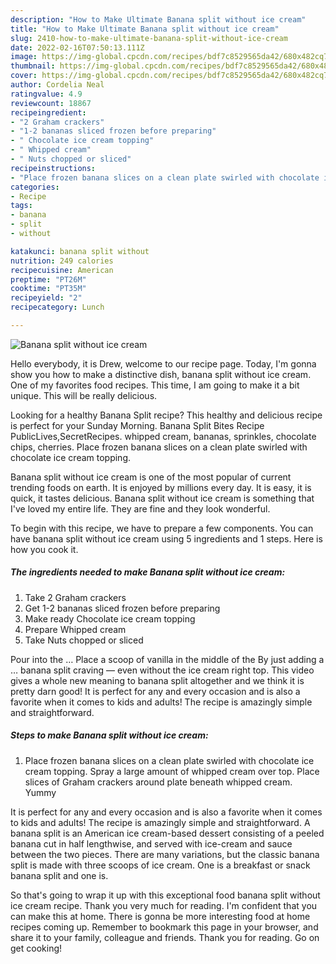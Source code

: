 ```yaml
---
description: "How to Make Ultimate Banana split without ice cream"
title: "How to Make Ultimate Banana split without ice cream"
slug: 2410-how-to-make-ultimate-banana-split-without-ice-cream
date: 2022-02-16T07:50:13.111Z
image: https://img-global.cpcdn.com/recipes/bdf7c8529565da42/680x482cq70/banana-split-without-ice-cream-recipe-main-photo.jpg
thumbnail: https://img-global.cpcdn.com/recipes/bdf7c8529565da42/680x482cq70/banana-split-without-ice-cream-recipe-main-photo.jpg
cover: https://img-global.cpcdn.com/recipes/bdf7c8529565da42/680x482cq70/banana-split-without-ice-cream-recipe-main-photo.jpg
author: Cordelia Neal
ratingvalue: 4.9
reviewcount: 18867
recipeingredient:
- "2 Graham crackers"
- "1-2 bananas sliced frozen before preparing"
- " Chocolate ice cream topping"
- " Whipped cream"
- " Nuts chopped or sliced"
recipeinstructions:
- "Place frozen banana slices on a clean plate swirled with chocolate ice cream topping. Spray a large amount of whipped cream over top. Place slices of Graham crackers around plate beneath whipped cream. Yummy"
categories:
- Recipe
tags:
- banana
- split
- without

katakunci: banana split without 
nutrition: 249 calories
recipecuisine: American
preptime: "PT26M"
cooktime: "PT35M"
recipeyield: "2"
recipecategory: Lunch

---
```



![Banana split without ice cream](https://img-global.cpcdn.com/recipes/bdf7c8529565da42/680x482cq70/banana-split-without-ice-cream-recipe-main-photo.jpg)

Hello everybody, it is Drew, welcome to our recipe page. Today, I'm gonna show you how to make a distinctive dish, banana split without ice cream. One of my favorites food recipes. This time, I am going to make it a bit unique. This will be really delicious.

Looking for a healthy Banana Split recipe? This healthy and delicious recipe is perfect for your Sunday Morning. Banana Split Bites Recipe PublicLives,SecretRecipes. whipped cream, bananas, sprinkles, chocolate chips, cherries. Place frozen banana slices on a clean plate swirled with chocolate ice cream topping.

Banana split without ice cream is one of the most popular of current trending foods on earth. It is enjoyed by millions every day. It is easy, it is quick, it tastes delicious. Banana split without ice cream is something that I've loved my entire life. They are fine and they look wonderful.


To begin with this recipe, we have to prepare a few components. You can have banana split without ice cream using 5 ingredients and 1 steps. Here is how you cook it.

<!--inarticleads1-->

##### The ingredients needed to make Banana split without ice cream:

1. Take 2 Graham crackers
1. Get 1-2 bananas sliced frozen before preparing
1. Make ready  Chocolate ice cream topping
1. Prepare  Whipped cream
1. Take  Nuts chopped or sliced


Pour into the … Place a scoop of vanilla in the middle of the By just adding a … banana split craving — even without the ice cream right top. This video gives a whole new meaning to banana split altogether and we think it is pretty darn good! It is perfect for any and every occasion and is also a favorite when it comes to kids and adults! The recipe is amazingly simple and straightforward. 

<!--inarticleads2-->

##### Steps to make Banana split without ice cream:

1. Place frozen banana slices on a clean plate swirled with chocolate ice cream topping. Spray a large amount of whipped cream over top. Place slices of Graham crackers around plate beneath whipped cream. Yummy


It is perfect for any and every occasion and is also a favorite when it comes to kids and adults! The recipe is amazingly simple and straightforward. A banana split is an American ice cream-based dessert consisting of a peeled banana cut in half lengthwise, and served with ice-cream and sauce between the two pieces. There are many variations, but the classic banana split is made with three scoops of ice cream. One is a breakfast or snack banana split and one is. 

So that's going to wrap it up with this exceptional food banana split without ice cream recipe. Thank you very much for reading. I'm confident that you can make this at home. There is gonna be more interesting food at home recipes coming up. Remember to bookmark this page in your browser, and share it to your family, colleague and friends. Thank you for reading. Go on get cooking!

